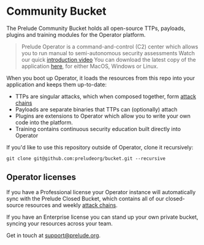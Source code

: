 # Community Bucket

The Prelude Community Bucket holds all open-source TTPs, payloads, plugins and training modules for the Operator platform.

> Prelude Operator is a command-and-control (C2) center which allows you to run manual to semi-autonomous security assessments
> Watch our quick [introduction video](https://www.youtube.com/watch?v=Hz8K-jdqpBY)
> You can download the latest copy of the application [here](https://www.prelude.org/download/current), for either MacOS, Windows or Linux. 

When you boot up Operator, it loads the resources from this repo into your application and keeps them up-to-date:

- TTPs are singular attacks, which when composed together, form [attack chains](https://chains.prelude.org)
- Payloads are separate binaries that TTPs can (optionally) attach
- Plugins are extensions to Operator which allow you to write your own code into the platform.
- Training contains continuous security education built directly into Operator

If you'd like to use this repository outside of Operator, clone it recursively:
```
git clone git@github.com:preludeorg/bucket.git --recursive
```

## Operator licenses

If you have a Professional license your Operator instance will automatically sync with the Prelude Closed Bucket, which contains
all of our closed-source resources and weekly [attack chains](https://chains.prelude.org).

If you have an Enterprise license you can stand up your own private bucket, syncing your resources across your team. 

Get in touch at support@prelude.org.
